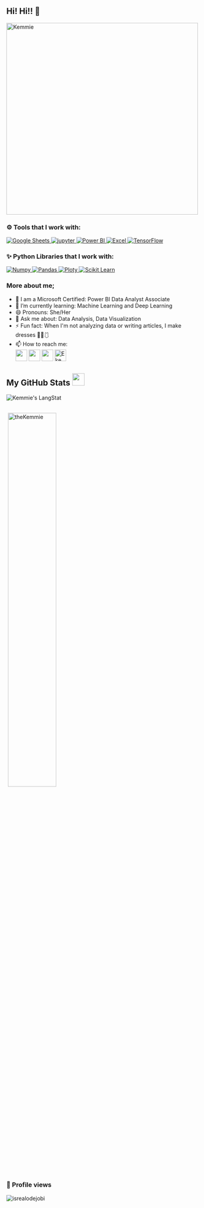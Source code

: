 ##  Hi! Hi!! 👋
<img src="https://github.com/theKemmie/theKemmie/blob/master/Kemmie's_Header.gif" alt="Kemmie" align="center" width="500">
<br>

### ⚙ Tools that I work with:

<a href="#" target="_blank"> <img src="https://img.shields.io/badge/-GoogleSheets-46a13f?style=for-the-badge&logo=GoogleSheets&logoColor=1c3c5f" alt="Google Sheets" /> </a>
<a href="#" target="_blank"> <img src="https://img.shields.io/badge/-jupyter-d37e02?style=for-the-badge&logo=jupyter&logoColor=white" alt="jupyter" /> </a>
<a href="#" target="_blank"> <img src="https://img.shields.io/badge/PowerBI-F2C811?style=for-the-badge&logo=Power%20BI&logoColor=white" alt="Power BI" /> </a>
<a href="#" target="_blank"> <img src="https://img.shields.io/badge/Microsoft_Excel-217346?style=for-the-badge&logo=microsoft-excel&logoColor=white" alt="Excel" /> </a>
<a href="#" target="_blank"> <img src="https://img.shields.io/badge/TensorFlow-FFFFFF?style=for-the-badge&logo=tensorflow&logoColor=orange" alt="TensorFlow" /> </a>
<br>

### ✨ Python Libraries that I work with:

<a href="https://github.com/theKemmie/Basic-Python-Codes/tree/master/Programs" target="_blank"> <img src="https://img.shields.io/badge/-Numpy-informational?style=for-the-badge&logo=numpy&logoColor=white" alt="Numpy" /> </a>
<a href="https://github.com/theKemmie/Basic-Python-Codes/tree/master/Programs" target="_blank"> <img src="https://img.shields.io/badge/-Pandas-2c1957?style=for-the-badge&logo=pandas&logoColor=white" alt="Pandas" /> </a>
<a href="https://github.com/theKemmie/Data-Visualization-with-Plotly" target="_blank"> <img src="https://img.shields.io/badge/-Plotly-742B94?style=for-the-badge&logo=plotly&logoColor=white" alt="Ploty" /> </a>
<a href="https://github.com/theKemmie/Diabetes-Prediction-Web-Application/blob/master/Diabetes%20Prediction%20-%20Linear%20Regression.ipynb" target="_blank"> <img src="https://img.shields.io/badge/scikit_learn-922A34?style=for-the-badge&logo=scikit-learn&logoColor=white" alt="Scikit Learn" /> </a>

### More about me;
- 📖 I am a Microsoft Certified: Power BI Data Analyst Associate
- 🌱 I’m currently learning: Machine Learning and Deep Learning
- 😄 Pronouns: She/Her
- 💬 Ask me about: Data Analysis, Data Visualization 
- ⚡ Fun fact: When I'm not analyzing data or writing articles, I make dresses 👗👘🩱
- 📫 How to reach me:<br>
<a href="https://twitter.com/theKemmie"><img src="https://img.shields.io/badge/twitter-%231DA1F2.svg?&style=for-the-badge&logo=twitter&logoColor=white" height=30></a> 
<a href="https://www.linkedin.com/in/ekemini-okpongkpong"><img src="https://img.shields.io/badge/LinkedIn-blue.svg?&style=for-the-badge&logo=Linkedin&logoColor=white" height=30></a>
<a href="https://kemmie.medium.com/"><img src="https://img.shields.io/badge/medium-%2312100E.svg?&style=for-the-badge&logo=medium&logoColor=white" height=30></a> 
<a href="https://dev.to/kemmie"><img src="https://d2fltix0v2e0sb.cloudfront.net/dev-badge.svg" alt="Ekemini Okpongkpong's DEV Profile" height="30" width="30"></a>


 ##  My GitHub Stats <img src = "https://i.pinimg.com/originals/65/c4/f4/65c4f452571be1261e9c623f7da488ac.gif" width = 32px> 
 
<div>
  <img align="center" src="https://github-readme-streak-stats.herokuapp.com/?user=theKemmie" alt="Kemmie's LangStat"/>
</div>
<div>
  <br />
  <p>&nbsp;<img align="center" style="max-width: 50%" width="50%" src="https://github-readme-stats.vercel.app/api?username=theKemmie&show_icons=true" alt="theKemmie" /></p>
  <br />

###  👀 Profile views

<!-- Profile Views -->

<p align="left"> <img src="https://komarev.com/ghpvc/?username=theKemmie&label=Profile%20views&color=0e75b6&style=flat" alt="isrealodejobi" />
